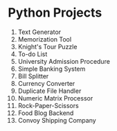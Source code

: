 # Python Projects

1. Text Generator
2. Memorization Tool 
3. Knight's Tour Puzzle
4. To-do List
5. University Admission Procedure
6. Simple Banking System
7. Bill Splitter
8. Currency Converter
9. Duplicate File Handler
10. Numeric Matrix Processor
11. Rock-Paper-Scissors
12. Food Blog Backend
13. Convoy Shipping Company
